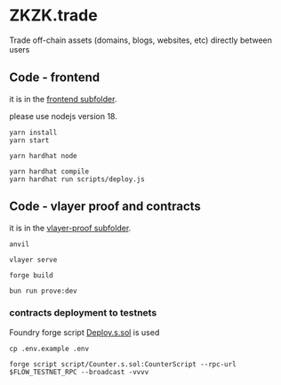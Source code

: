 # ZKZK.trade

Trade off-chain assets (domains, blogs, websites, etc) directly between users


## Code - frontend

it is in the [frontend subfolder](/frontend).

please use nodejs version 18.

```
yarn install
yarn start
```

```
yarn hardhat node
```

```
yarn hardhat compile
yarn hardhat run scripts/deploy.js
```


## Code - vlayer proof and contracts

it is in the [vlayer-proof subfolder](/vlayer-proof).

```
anvil
```

```
vlayer serve
```

```
forge build

bun run prove:dev
```

### contracts deployment to testnets

Foundry forge script [Deploy.s.sol](/vlayer-proof/script/Deploy.s.sol) is used

```
cp .env.example .env
```

```
forge script script/Counter.s.sol:CounterScript --rpc-url $FLOW_TESTNET_RPC --broadcast -vvvv
```
